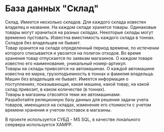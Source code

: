 # База данных "Склад"
Склад. Имеется несколько складов. Для каждого склада известен владелец и название. На каждом складе хранятся товары. Одинаковые товары могут храниться на разных складах. Некоторые склады могут временно пустовать. Известна вместимость каждого склада в тоннах. Складов без владельцев не бывает.\
Товар хранится на складе определенный период времени, по истечении которого списывается и увозится на полигон отходов. Во время хранения товар отпускается по заявкам магазинов.
О каждом товаре известно его наименование, уникальный номер-артикул.\
Товары на склады привозятся на автомашинах. О каждой автомашине известна ее марка, грузоподъемность в тоннах и фамилия владельца. Машин без владельцев не бывает. Имеется информация о поступлениях, показывающая, какая машина, какой товар, на какой склад привозит, в каком количестве (в тоннах).\
Товары в магазины отвозятся теми же автомашинами.\
Разработайте реляционную базу данных для решения задачи учета товаров, имеющихся на складах, изменение его стоимости с учетом времени хранения и учетом поставок в магазины.

В проекте используется СУБД - MS SQL, в качестве локального сеервера используется XAMPP.
